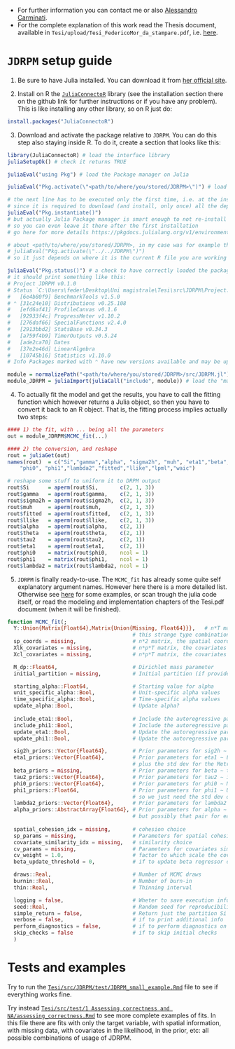 - For further information you can contact me or also [Alessandro Carminati](https://github.com/AleCarminati).  
- For the complete explanation of this work read the Thesis document, available in `Tesi/upload/Tesi_FedericoMor_da_stampare.pdf`, i.e. [here](https://github.com/federicomor/Tesi/blob/main/upload/Tesi_FedericoMor_da_stampare.pdf).

# `JDRPM` setup guide
1. Be sure to have Julia installed. You can download it from [her official site](https://julialang.org/downloads/).

2. Install on R the [`JuliaConnectoR`](https://github.com/stefan-m-lenz/JuliaConnectoR) library (see the installation section there on the github link for further instructions or if you have any problem). This is like installing any other library, so on R just do:
```R
install.packages("JuliaConnectoR")
```

3. Download and activate the package relative to `JDRPM`. You can do this step also staying inside R. To do it, create a section that looks like this:
```R
library(JuliaConnectoR) # load the interface library
juliaSetupOk() # check it returns TRUE

juliaEval("using Pkg") # load the Package manager on Julia

juliaEval("Pkg.activate(\"<path/to/where/you/stored/JDRPM>\")") # load the JDRPM pacakge

# the next line has to be executed only the first time, i.e. at the installation
# since it is required to download (and install, only once) all the depdendencies
juliaEval("Pkg.instantiate()") 
# but actually Julia Package manager is smart enough to not re-install everything,
# so you can even leave it there after the first installation
# go here for more details https://pkgdocs.julialang.org/v1/environments/

# about <path/to/where/you/stored/JDRPM>, in my case was for example this:
# juliaEval("Pkg.activate(\"../../JDRPM\")")
# so it just depends on where it is the current R file you are working on

juliaEval("Pkg.status()") # a check to have correctly loaded the package;
# it should print something like this:
# Project JDRPM v0.1.0
# Status `C:\Users\feder\Desktop\Uni magistrale\Tesi\src\JDRPM\Project.toml`
#   [6e4b80f9] BenchmarkTools v1.5.0
# ⌃ [31c24e10] Distributions v0.25.108
#   [efd6af41] ProfileCanvas v0.1.6
#   [92933f4c] ProgressMeter v1.10.2
#   [276daf66] SpecialFunctions v2.4.0
#   [2913bbd2] StatsBase v0.34.3
#   [a759f4b9] TimerOutputs v0.5.24
#   [ade2ca70] Dates
#   [37e2e46d] LinearAlgebra
#   [10745b16] Statistics v1.10.0
# Info Packages marked with ⌃ have new versions available and may be upgradable.

module = normalizePath("<path/to/where/you/stored/JDRPM>/src/JDRPM.jl") # locate the "main" file
module_JDRPM = juliaImport(juliaCall("include", module)) # load the "main" file
```
4. To actually fit the model and get the results, you have to call the fitting function which however returns a Julia object, so then you have to convert it back to an R object. That is, the fitting process implies actually two steps:
```R
#### 1) the fit, with ... being all the parameters
out = module_JDRPM$MCMC_fit(...) 

#### 2) the conversion, and reshape
rout = juliaGet(out)
names(rout)  = c("Si","gamma","alpha", "sigma2h", "muh", "eta1","beta","theta", "tau2", 
    "phi0", "phi1","lambda2","fitted","llike","lpml","waic")

# reshape some stuff to uniform it to DRPM output
rout$Si      = aperm(rout$Si,       c(2, 1, 3))
rout$gamma   = aperm(rout$gamma,    c(2, 1, 3))
rout$sigma2h = aperm(rout$sigma2h,  c(2, 1, 3))
rout$muh     = aperm(rout$muh,      c(2, 1, 3))
rout$fitted  = aperm(rout$fitted,   c(2, 1, 3))
rout$llike   = aperm(rout$llike,    c(2, 1, 3))
rout$alpha   = aperm(rout$alpha,    c(2, 1))
rout$theta   = aperm(rout$theta,    c(2, 1))
rout$tau2    = aperm(rout$tau2,     c(2, 1))
rout$eta1    = aperm(rout$eta1,     c(2, 1))
rout$phi0    = matrix(rout$phi0,    ncol = 1)
rout$phi1    = matrix(rout$phi1,    ncol = 1)
rout$lambda2 = matrix(rout$lambda2, ncol = 1)
```

5. `JDRPM` is finally ready-to-use. The `MCMC_fit` has already some quite self explanatory argument names. However here there is a more detailed list. Otherwise see [here](#tests-and-examples) for some examples, or scan trough the julia code itself, or read the modeling and implementation chapters of the Tesi.pdf document (when it will be finished).
```julia
function MCMC_fit(;
  Y::Union{Matrix{Float64},Matrix{Union{Missing, Float64}}},   # n*T matrix, the observed values
                                        # this strange type combination is to allow missing data entries
  sp_coords = missing,                  # n*2 matrix, the spatial coordinates
  Xlk_covariates = missing,             # n*p*T matrix, the covariates to include in the likelihood
  Xcl_covariates = missing,             # n*p*T matrix, the covariates to include in the clustering process

  M_dp::Float64,                        # Dirichlet mass parameter
  initial_partition = missing,          # Initial partition (if provided)

  starting_alpha::Float64,              # Starting value for alpha
  unit_specific_alpha::Bool,            # Unit-specific alpha values
  time_specific_alpha::Bool,            # Time-specific alpha values
  update_alpha::Bool,                   # Update alpha?
  
  include_eta1::Bool,                   # Include the autoregressive part of eta1?
  include_phi1::Bool,                   # Include the autoregressive part of phi1?
  update_eta1::Bool,                    # Update the autoregressive part of eta1?
  update_phi1::Bool,                    # Update the autoregressive part of phi1?

  sig2h_priors::Vector{Float64},        # Prior parameters for sig2h ∼ invGamma(a_sigma,b_sigma)
  eta1_priors::Vector{Float64},         # Prior parameters for eta1 ∼ Laplace(0,b) so it's the scale parameter b
                                        # plus the std dev for the Metropolis update trough N(μ=eta1_old,σ=mhsig_eta1)
  beta_priors = missing,                # Prior parameters for beta ∼ the mean vector and the s^2 param in fron of the Id matrix
  tau2_priors::Vector{Float64},         # Prior parameters for tau2 ∼ invGamma(a_tau, b_tau)
  phi0_priors::Vector{Float64},         # Prior parameters for phi0 ∼ N(μ=m0,σ^2=s0^2)
  phi1_priors::Float64,                 # Prior parameters for phi1 ∼ U(-1,1)
                                        # so we just need the std dev of the Metropolis update trough N(μ=phi1_old,σ=mhsig_phi1)
  lambda2_priors::Vector{Float64},      # Prior parameters for lambda2 ∼ invGamma(a_lambda, b_lambda)
  alpha_priors::AbstractArray{Float64}, # Prior parameters for alpha ∼ Beta(a_alpha, b_alpha)
                                        # but possibly that pair for each unit j, that's why the abstract array
  
  spatial_cohesion_idx = missing,       # cohesion choice
  sp_params = missing,                  # Parameters for spatial cohesion functions
  covariate_similarity_idx = missing,   # similarity choice
  cv_params = missing,                  # Parameters for covariates similarity functions
  cv_weight = 1.0,                      # factor to which scale the covariate similarity values
  beta_update_threshold = 0,            # if to update beta regressor only after some iterates

  draws::Real,                          # Number of MCMC draws
  burnin::Real,                         # Number of burn-in
  thin::Real,                           # Thinning interval

  logging = false,                      # Wheter to save execution infos to log file
  seed::Real,                           # Random seed for reproducibility
  simple_return = false,                # Return just the partition Si
  verbose = false,                      # if to print additional info
  perform_diagnostics = false,          # if to perform diagnostics on the fit
  skip_checks = false                   # if to skip initial checks
  )
```

# Tests and examples
Try to run the [`Tesi/src/JDRPM/test/JDRPM_small_example.Rmd`](https://github.com/federicomor/Tesi/blob/main/src/JDRPM/test/JDRPM_small_example.Rmd) file to see if everything works fine.   

Try instead [`Tesi/src/test/1 Assessing correctness and NA/assessing_correctness.Rmd`](<https://github.com/federicomor/Tesi/blob/main/src/test/1 Assessing correctness and NA/assessing_correctness.Rmd>) to see more complete examples of fits. In this file there are fits with only the target variable, with spatial information, with missing data, with covariates in the likelihood, in the prior, etc: all possible combinations of usage of JDRPM.

